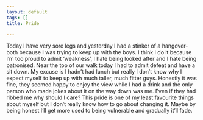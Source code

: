 ```yaml
---
layout: default
tags: []
title: Pride

---
```

Today I have very sore legs and yesterday I had a stinker of a hangover- both because I was trying to keep up with the boys. I think I do it because I’m too proud to admit ‘weakness’, I hate being looked after and I hate being patronised. Near the top of our walk today I had to admit defeat and have a sit down. My excuse is I hadn’t had lunch but really I don’t know why I expect myself to keep up with much taller, much fitter guys. Honestly it was fine, they seemed happy to enjoy the view while I had a drink and the only person who made jokes about it on the way down was me. Even if they had ribbed me why should I care? This pride is one of my least favourite things about myself but I don’t really know how to go about changing it. Maybe by being honest I’ll get more used to being vulnerable and gradually it’ll fade.